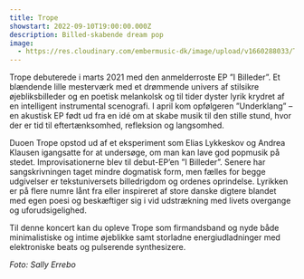 ```yaml
---
title: Trope
showstart: 2022-09-10T19:00:00.000Z
description: Billed-skabende dream pop
image:
  - https://res.cloudinary.com/embermusic-dk/image/upload/v1660288033/Trope_-_Pressebillede_4_-_Credits_Sally_Errebo_n5iram.jpg
---
```

Trope debuterede i marts 2021 med den anmelderroste EP ”I Billeder”. Et blændende lille mesterværk med et drømmende univers af stilsikre øjebliksbilleder og en poetisk melankolsk og til tider dyster lyrik krydret af en intelligent instrumental scenografi. I april kom opfølgeren ”Underklang” – en akustisk EP født ud fra en idé om at skabe musik til den stille stund, hvor der er tid til eftertænksomhed, refleksion og langsomhed. 

Duoen Trope opstod ud af et eksperiment som Elias Lykkeskov og Andrea Klausen igangsatte for at undersøge, om man kan lave god popmusik på stedet. Improvisationerne blev til debut-EP’en ”I Billeder”. Senere har sangskrivningen taget mindre dogmatisk form, men fælles for begge udgivelser er tekstuniversets billedrigdom og ordenes oprindelse. Lyrikken er på flere numre lånt fra eller inspireret af store danske digtere blandet med egen poesi og beskæftiger sig i vid udstrækning med livets overgange og uforudsigelighed.  

Til denne koncert kan du opleve Trope som firmandsband og nyde både minimalistiske og intime øjeblikke samt storladne energiudladninger med elektroniske beats og pulserende synthesizere.

*Foto: Sally Errebo*